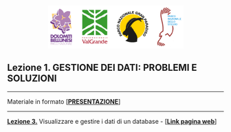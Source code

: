 <p align="center"> <img src="lezioni/materiale/loghi.png" width="315" height="100" /></p>

## Lezione 1. GESTIONE DEI DATI: PROBLEMI E SOLUZIONI
---
Materiale in formato [<ins>[**PRESENTAZIONE**](https://docs.google.com/presentation/d/1c5SVeZIgyzI1XVzP-DYiVm4xGygObjy3FZR4bRpEIQY/edit?usp=sharing)</ins>]  

---
[**Lezione 3.**](https://github.com/feurbano/corsoparchi/blob/master/lezioni/lezione_03.md) Visualizzare e gestire i dati di un database - [<ins>[**Link pagina web**](https://feurbano.github.io/corsoparchi/lezioni/lezione_03.html)</ins>]
